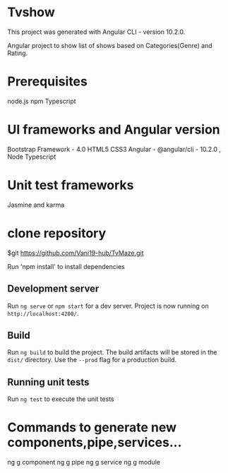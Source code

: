 # Tvshow

This project was generated with Angular CLI - version 10.2.0.

Angular project to show list of shows based on Categories(Genre) and Rating.

# Prerequisites

node.js
npm
Typescript

# UI frameworks and Angular version

Bootstrap Framework - 4.0
HTML5
CSS3
Angular - @angular/cli - 10.2.0 ,
Node
Typescript

# Unit test frameworks

Jasmine and karma

# clone repository

$git https://github.com/Vani19-hub/TvMaze.git

Run 'npm install' to install dependencies

## Development server

Run `ng serve` or `npm start` for a dev server.
Project is now running on `http://localhost:4200/`.

## Build

Run `ng build` to build the project.
The build artifacts will be stored in the `dist/` directory.
Use the `--prod` flag for a production build.

## Running unit tests

Run `ng test` to execute the unit tests

# Commands to generate new components,pipe,services...

ng g component <name>
ng g pipe <name>
ng g service <name>
ng g module <name>
